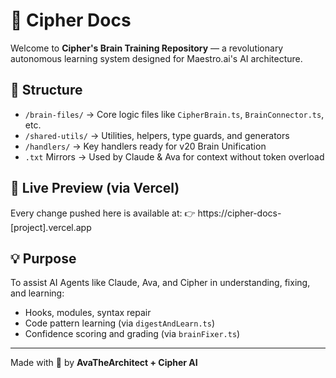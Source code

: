 # 🧠 Cipher Docs

Welcome to **Cipher's Brain Training Repository** — a revolutionary autonomous learning system designed for Maestro.ai's AI architecture.

## 📂 Structure

- `/brain-files/` → Core logic files like `CipherBrain.ts`, `BrainConnector.ts`, etc.
- `/shared-utils/` → Utilities, helpers, type guards, and generators
- `/handlers/` → Key handlers ready for v20 Brain Unification
- `.txt` Mirrors → Used by Claude & Ava for context without token overload

## 🚀 Live Preview (via Vercel)
Every change pushed here is available at:
👉 https://cipher-docs-[project].vercel.app

## 💡 Purpose
To assist AI Agents like Claude, Ava, and Cipher in understanding, fixing, and learning:
- Hooks, modules, syntax repair
- Code pattern learning (via `digestAndLearn.ts`)
- Confidence scoring and grading (via `brainFixer.ts`)

---

Made with 💛 by **AvaTheArchitect + Cipher AI**
